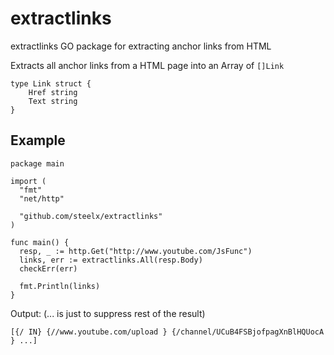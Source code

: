 # extractlinks
extractlinks GO package for extracting anchor links from HTML


Extracts all anchor links from a HTML page into an Array of `[]Link`
```
type Link struct {
	Href string
	Text string
}
```


## Example

```
package main

import (
  "fmt"
  "net/http"
  
  "github.com/steelx/extractlinks"
)

func main() {
  resp, _ := http.Get("http://www.youtube.com/JsFunc")
  links, err := extractlinks.All(resp.Body)
  checkErr(err)
  
  fmt.Println(links)
}

```

Output: (... is just to suppress rest of the result)

   `[{/ IN} {//www.youtube.com/upload } {/channel/UCuB4FSBjofpagXnBlHQUocA } ...]`
